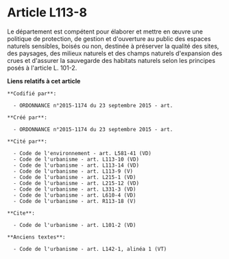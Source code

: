 # Article L113-8

Le département est compétent pour élaborer et mettre en œuvre une politique de protection, de gestion et d'ouverture au
public des espaces naturels sensibles, boisés ou non, destinée à préserver la qualité des sites, des paysages, des milieux
naturels et des champs naturels d'expansion des crues et d'assurer la sauvegarde des habitats naturels selon les principes
posés à l'article L. 101-2.

**Liens relatifs à cet article**

	**Codifié par**:

	  - ORDONNANCE n°2015-1174 du 23 septembre 2015 - art.

	**Créé par**:

	  - ORDONNANCE n°2015-1174 du 23 septembre 2015 - art.

	**Cité par**:

	  - Code de l'environnement - art. L581-41 (VD)
	  - Code de l'urbanisme - art. L113-10 (VD)
	  - Code de l'urbanisme - art. L113-14 (VD)
	  - Code de l'urbanisme - art. L113-9 (V)
	  - Code de l'urbanisme - art. L215-1 (VD)
	  - Code de l'urbanisme - art. L215-12 (VD)
	  - Code de l'urbanisme - art. L331-3 (VD)
	  - Code de l'urbanisme - art. L610-4 (VD)
	  - Code de l'urbanisme - art. R113-18 (V)

	**Cite**:

	  - Code de l'urbanisme - art. L101-2 (VD)

	**Anciens textes**:

	  - Code de l'urbanisme - art. L142-1, alinéa 1 (VT)
